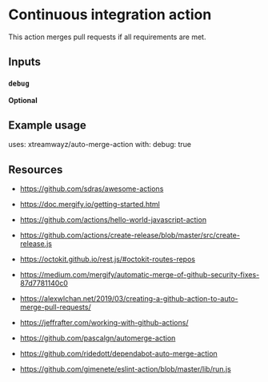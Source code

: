 # Continuous integration action

This action merges pull requests if all requirements are met.

## Inputs

### `debug`

**Optional**

## Example usage

uses: xtreamwayz/auto-merge-action
with:
  debug: true

## Resources

- https://github.com/sdras/awesome-actions
- https://doc.mergify.io/getting-started.html
- https://github.com/actions/hello-world-javascript-action
- https://github.com/actions/create-release/blob/master/src/create-release.js
- https://octokit.github.io/rest.js/#octokit-routes-repos

- https://medium.com/mergify/automatic-merge-of-github-security-fixes-87d7781140c0
- https://alexwlchan.net/2019/03/creating-a-github-action-to-auto-merge-pull-requests/
- https://jeffrafter.com/working-with-github-actions/
- https://github.com/pascalgn/automerge-action
- https://github.com/ridedott/dependabot-auto-merge-action
- https://github.com/gimenete/eslint-action/blob/master/lib/run.js
